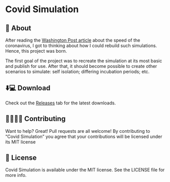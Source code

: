 # Covid Simulation
## 🤔 About
After reading the [Washington Post article](https://www.washingtonpost.com/graphics/2020/world/corona-simulator/) about the speed of the coronavirus, I got to thinking about how I could rebuild such simulations. Hence, this project was born. 

The first goal of the project was to recreate the simulation at its most basic and publish for use. After that, it should become possible to create other scenarios to simulate: self isolation; differing incubation periods; etc. 

## ⬇️💻 Download
Check out the [Releases](https://github.com/mapierce/Covid-Simulator/releases) tab for the latest downloads.

## 👨‍👩‍👧‍👧 Contributing
Want to help? Great! Pull requests are all welcome! By contributing to “Covid Simulation” you agree that your contributions will be licensed under its MIT license

## 🔖 License
Covid Simulation is available under the MIT license. See the LICENSE file for more info.